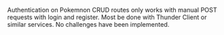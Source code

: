 Authentication on Pokemnon CRUD routes only works with manual POST requests with login and register. Most be done with Thunder Client or similar services. No challenges have been implemented.